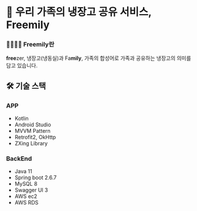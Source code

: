 # 🧊 우리 가족의 냉장고 공유 서비스, Freemily
### 👩‍👩‍👧‍👦 Freemily란
**free**zer, 냉장고(냉동실)과 Fa**mily**, 가족의 합성어로 가족과 공유하는 냉장고의 의미를 담고 있습니다. 

## 🛠 기술 스택
### APP
- Kotlin  
- Android Studio
- MVVM Pattern
- Retrofit2, OkHttp
- ZXing Library


### BackEnd
- Java 11
- Spring boot 2.6.7
- MySQL 8
- Swagger UI 3
- AWS ec2
- AWS RDS
